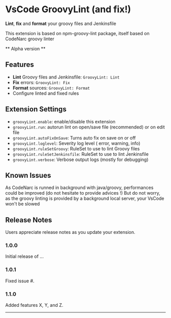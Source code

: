 # VsCode GroovyLint (and fix!)

**Lint**, **fix** and **format** your groovy files and Jenkinsfile 

This extension is based on npm-groovy-lint package, itself based on CodeNarc groovy linter

 ** Alpha version **

## Features

  - **Lint** Groovy files and Jenkinsfile: `GroovyLint: Lint`
  - **Fix** errors: `GroovyLint: Fix`
  - **Format** sources: `GroovyLint: Format`
  - Configure linted and fixed rules

## Extension Settings

* `groovyLint.enable`: enable/disable this extension
* `groovyLint.run`: autorun lint on open/save file (recommended) or on edit file
* `groovyLint.autoFixOnSave`: Turns auto fix on save on or off
* `groovyLint.loglevel`: Severity log level ( error, warning, info)
* `groovyLint.ruleSetGroovy`: RuleSet to use to lint Groovy files
* `groovyLint.ruleSetJenkinsfile`: RuleSet to use to lint Jenkinsfile
* `groovyLint.verbose`: Verbose output logs (mostly for debugging)

## Known Issues

As CodeNarc is runned in background with java/groovy, performances could be improved (do not hesitate to provide advices !)
But do not worry, as the groovy linting is provided by a background local server, your VsCode won't be slowed

## Release Notes

Users appreciate release notes as you update your extension.

### 1.0.0

Initial release of ...

### 1.0.1

Fixed issue #.

### 1.1.0

Added features X, Y, and Z.

-----------------------------------------------------------------------------------------------------------

